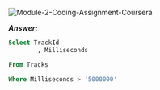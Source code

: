 ![Module-2-Coding-Assignment-Coursera](https://user-images.githubusercontent.com/79485961/170841674-2b275aec-7f2c-448d-bb06-ea7895c14ceb.png)


***Answer:***

```sql
Select TrackId
        , Milliseconds

From Tracks

Where Milliseconds > '5000000'


```
